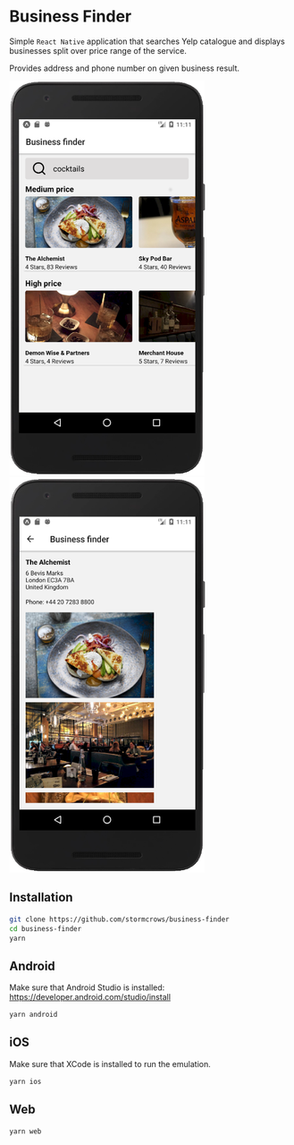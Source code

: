 # Business Finder

Simple `React Native` application that searches Yelp catalogue and displays businesses
split over price range of the service.

Provides address and phone number on given business result.

![react-calculator](./public/search.png)![react-calculator](./public/result.png)

## Installation

```bash
git clone https://github.com/stormcrows/business-finder
cd business-finder
yarn
```

## Android

Make sure that Android Studio is installed:
https://developer.android.com/studio/install

```bash
yarn android
```

## iOS

Make sure that XCode is installed to run the emulation.

```bash
yarn ios
```

## Web

```bash
yarn web
```

